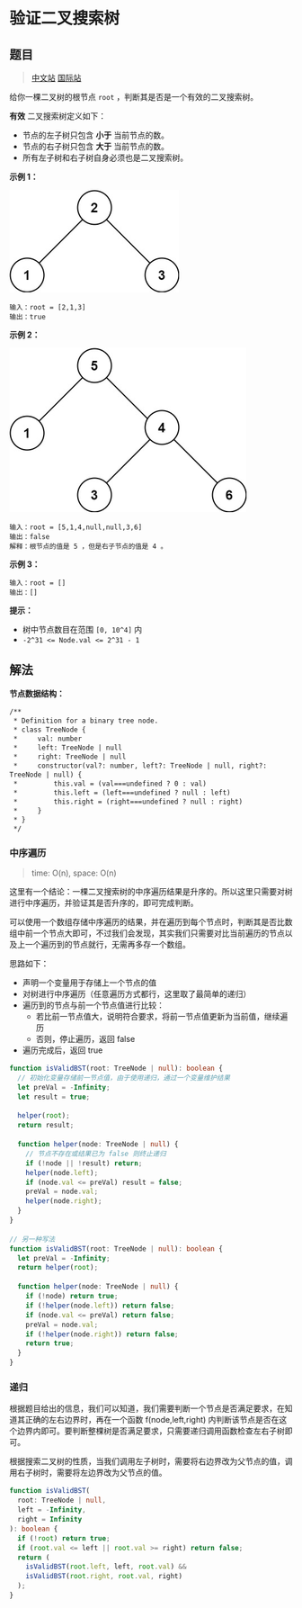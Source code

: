 # 验证二叉搜索树

## 题目

> [中文站](https://leetcode-cn.com/problems/validate-binary-search-tree/) [国际站](https://leetcode.com/problems/validate-binary-search-tree/)

给你一棵二叉树的根节点 `root` ，判断其是否是一个有效的二叉搜索树。

**有效** 二叉搜索树定义如下：

- 节点的左子树只包含 **小于** 当前节点的数。
- 节点的右子树只包含 **大于** 当前节点的数。
- 所有左子树和右子树自身必须也是二叉搜索树。

**示例 1：**

![](../images/validate-binary-search-tree-1.jpeg)

```
输入：root = [2,1,3]
输出：true
```

**示例 2：**

![](../images/validate-binary-search-tree-2.jpeg)

```
输入：root = [5,1,4,null,null,3,6]
输出：false
解释：根节点的值是 5 ，但是右子节点的值是 4 。
```

**示例 3：**

```
输入：root = []
输出：[]
```

**提示：**

- 树中节点数目在范围 `[0, 10^4]` 内
- `-2^31 <= Node.val <= 2^31 - 1`

## 解法

**节点数据结构：**

```
/**
 * Definition for a binary tree node.
 * class TreeNode {
 *     val: number
 *     left: TreeNode | null
 *     right: TreeNode | null
 *     constructor(val?: number, left?: TreeNode | null, right?: TreeNode | null) {
 *         this.val = (val===undefined ? 0 : val)
 *         this.left = (left===undefined ? null : left)
 *         this.right = (right===undefined ? null : right)
 *     }
 * }
 */
```

### 中序遍历

> time: O(n), space: O(n)

这里有一个结论：一棵二叉搜索树的中序遍历结果是升序的。所以这里只需要对树进行中序遍历，并验证其是否升序的，即可完成判断。

可以使用一个数组存储中序遍历的结果，并在遍历到每个节点时，判断其是否比数组中前一个节点大即可，不过我们会发现，其实我们只需要对比当前遍历的节点以及上一个遍历到的节点就行，无需再多存一个数组。

思路如下：

- 声明一个变量用于存储上一个节点的值
- 对树进行中序遍历（任意遍历方式都行，这里取了最简单的递归）
- 遍历到的节点与前一个节点值进行比较：
  - 若比前一节点值大，说明符合要求，将前一节点值更新为当前值，继续遍历
  - 否则，停止遍历，返回 false
- 遍历完成后，返回 true

```typescript
function isValidBST(root: TreeNode | null): boolean {
  // 初始化变量存储前一节点值，由于使用递归，通过一个变量维护结果
  let preVal = -Infinity;
  let result = true;

  helper(root);
  return result;

  function helper(node: TreeNode | null) {
    // 节点不存在或结果已为 false 则终止递归
    if (!node || !result) return;
    helper(node.left);
    if (node.val <= preVal) result = false;
    preVal = node.val;
    helper(node.right);
  }
}

// 另一种写法
function isValidBST(root: TreeNode | null): boolean {
  let preVal = -Infinity;
  return helper(root);

  function helper(node: TreeNode | null) {
    if (!node) return true;
    if (!helper(node.left)) return false;
    if (node.val <= preVal) return false;
    preVal = node.val;
    if (!helper(node.right)) return false;
    return true;
  }
}
```

### 递归

根据题目给出的信息，我们可以知道，我们需要判断一个节点是否满足要求，在知道其正确的左右边界时，再在一个函数 f(node,left,right) 内判断该节点是否在这个边界内即可。要判断整棵树是否满足要求，只需要递归调用函数检查左右子树即可。

根据搜索二叉树的性质，当我们调用左子树时，需要将右边界改为父节点的值，调用右子树时，需要将左边界改为父节点的值。

```typescript
function isValidBST(
  root: TreeNode | null,
  left = -Infinity,
  right = Infinity
): boolean {
  if (!root) return true;
  if (root.val <= left || root.val >= right) return false;
  return (
    isValidBST(root.left, left, root.val) &&
    isValidBST(root.right, root.val, right)
  );
}
```
